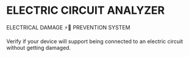 # ELECTRIC CIRCUIT ANALYZER
 ELECTRICAL DAMAGE ⚡🔌 PREVENTION SYSTEM

Verify if your device will support being connected to an electric circuit without getting damaged.
